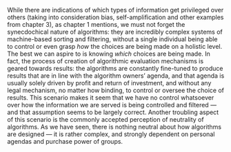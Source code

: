 While there are indications of which types of information get privileged over others (taking into consideration bias, self-amplification and other examples from chapter 3), as chapter 1 mentions, we must not forget the synecdochical nature of algorithms: they are incredibly complex systems of machine-based sorting and filtering, without a single individual being able to control or even grasp _how_ the choices are being made on a holistic level. The best we can aspire to is knowing _which_ choices are being made. In fact, the process of creation of algorithmic evaluation mechanisms is geared towards results: the algorithms are constantly fine-tuned to produce results that are in line with the algorithm owners’ agenda, and that agenda is usually solely driven by profit and return of investment, and without any legal mechanism, no matter how binding, to control or oversee the choice of results. This scenario makes it seem that we have no control whatsoever over how the information we are served is being controlled and filtered — and that assumption seems to be largely correct. Another troubling aspect of this scenario is the commonly accepted perception of neutrality of algorithms. As we have seen, there is nothing neutral about how algorithms are designed — it is rather complex, and strongly dependent on personal agendas and purchase power of groups.